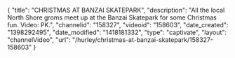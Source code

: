 {
    "title": "CHRISTMAS AT BANZAI SKATEPARK",
    "description": "All the local North Shore groms meet up at the Banzai Skatepark for some Christmas fun. Video: PK.",
    "channelid": "158327",
    "videoid": "158603",
    "date_created": "1398292495",
    "date_modified": "1418181332",
    "type": "captivate",
    "layout": "channelVideo",
    "url": "\/hurley\/christmas-at-banzai-skatepark\/158327-158603"
}